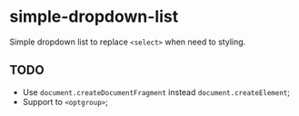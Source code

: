 simple-dropdown-list
====================

Simple dropdown list to replace `<select>` when need to styling.


## TODO
- Use `document.createDocumentFragment` instead `document.createElement`;
- Support to `<optgroup>`;
